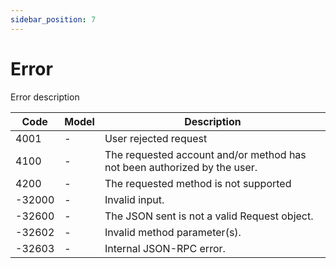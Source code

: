 ```yaml
---
sidebar_position: 7
---
```


# Error

Error description

| Code   | Model | Description                                                              |
| ------ | ----- | ------------------------------------------------------------------------ |
| 4001   | -     | User rejected request                                                    |
| 4100   | -     | The requested account and/or method has not been authorized by the user. |
| 4200   | -     | The requested method is not supported                                    |
| -32000 | -     | Invalid input.                                                           |
| -32600 | -     | The JSON sent is not a valid Request object.                             |
| -32602 | -     | Invalid method parameter(s).                                             |
| -32603 | -     | Internal JSON-RPC error.                                                 |
